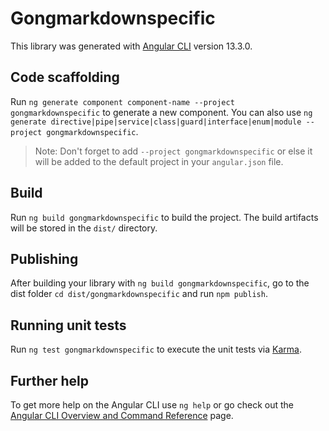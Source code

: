 # Gongmarkdownspecific

This library was generated with [Angular CLI](https://github.com/angular/angular-cli) version 13.3.0.

## Code scaffolding

Run `ng generate component component-name --project gongmarkdownspecific` to generate a new component. You can also use `ng generate directive|pipe|service|class|guard|interface|enum|module --project gongmarkdownspecific`.
> Note: Don't forget to add `--project gongmarkdownspecific` or else it will be added to the default project in your `angular.json` file. 

## Build

Run `ng build gongmarkdownspecific` to build the project. The build artifacts will be stored in the `dist/` directory.

## Publishing

After building your library with `ng build gongmarkdownspecific`, go to the dist folder `cd dist/gongmarkdownspecific` and run `npm publish`.

## Running unit tests

Run `ng test gongmarkdownspecific` to execute the unit tests via [Karma](https://karma-runner.github.io).

## Further help

To get more help on the Angular CLI use `ng help` or go check out the [Angular CLI Overview and Command Reference](https://angular.io/cli) page.

